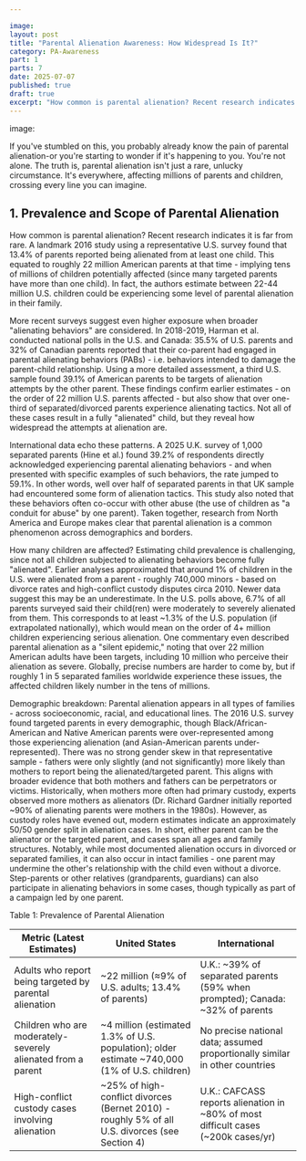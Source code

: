 ```yaml
---

image:
layout: post
title: "Parental Alienation Awareness: How Widespread Is It?"
category: PA-Awareness
part: 1
parts: 7
date: 2025-07-07
published: true
draft: true
excerpt: "How common is parental alienation? Recent research indicates it is far from rare. A landmark 2016 study using a representative U.S. survey found that 13.4% of parents reported being alienated from at least one child. This equated to roughly 22 million American parents at that time - implying tens of millions of children potentially affected (since many targeted parents have more than one child). In fact..."
---
```


image:

If you've stumbled on this, you probably already know the pain of parental alienation-or you're starting to wonder if it's happening to you. You're not alone. The truth is, parental alienation isn't just a rare, unlucky circumstance. It's everywhere, affecting millions of parents and children, crossing every line you can imagine.

## 1. Prevalence and Scope of Parental Alienation

How common is parental alienation? Recent research indicates it is far from rare. A landmark 2016 study using a representative U.S. survey found that 13.4% of parents reported being alienated from at least one child. This equated to roughly 22 million American parents at that time - implying tens of millions of children potentially affected (since many targeted parents have more than one child). In fact, the authors estimate between 22-44 million U.S. children could be experiencing some level of parental alienation in their family.

More recent surveys suggest even higher exposure when broader "alienating behaviors" are considered. In 2018-2019, Harman et al. conducted national polls in the U.S. and Canada: 35.5% of U.S. parents and 32% of Canadian parents reported that their co-parent had engaged in parental alienating behaviors (PABs) - i.e. behaviors intended to damage the parent-child relationship. Using a more detailed assessment, a third U.S. sample found 39.1% of American parents to be targets of alienation attempts by the other parent. These findings confirm earlier estimates - on the order of 22 million U.S. parents affected - but also show that over one-third of separated/divorced parents experience alienating tactics. Not all of these cases result in a fully "alienated" child, but they reveal how widespread the attempts at alienation are.

International data echo these patterns. A 2025 U.K. survey of 1,000 separated parents (Hine et al.) found 39.2% of respondents directly acknowledged experiencing parental alienating behaviors - and when presented with specific examples of such behaviors, the rate jumped to 59.1%. In other words, well over half of separated parents in that UK sample had encountered some form of alienation tactics. This study also noted that these behaviors often co-occur with other abuse (the use of children as "a conduit for abuse" by one parent). Taken together, research from North America and Europe makes clear that parental alienation is a common phenomenon across demographics and borders.

How many children are affected? Estimating child prevalence is challenging, since not all children subjected to alienating behaviors become fully "alienated". Earlier analyses approximated that around 1% of children in the U.S. were alienated from a parent - roughly 740,000 minors - based on divorce rates and high-conflict custody disputes circa 2010. Newer data suggest this may be an underestimate. In the U.S. polls above, 6.7% of all parents surveyed said their child(ren) were moderately to severely alienated from them. This corresponds to at least ~1.3% of the U.S. population (if extrapolated nationally), which would mean on the order of 4+ million children experiencing serious alienation. One commentary even described parental alienation as a "silent epidemic," noting that over 22 million American adults have been targets, including 10 million who perceive their alienation as severe. Globally, precise numbers are harder to come by, but if roughly 1 in 5 separated families worldwide experience these issues, the affected children likely number in the tens of millions.

Demographic breakdown: Parental alienation appears in all types of families - across socioeconomic, racial, and educational lines. The 2016 U.S. survey found targeted parents in every demographic, though Black/African-American and Native American parents were over-represented among those experiencing alienation (and Asian-American parents under-represented). There was no strong gender skew in that representative sample - fathers were only slightly (and not significantly) more likely than mothers to report being the alienated/targeted parent. This aligns with broader evidence that both mothers and fathers can be perpetrators or victims. Historically, when mothers more often had primary custody, experts observed more mothers as alienators (Dr. Richard Gardner initially reported ~90% of alienating parents were mothers in the 1980s). However, as custody roles have evened out, modern estimates indicate an approximately 50/50 gender split in alienation cases. In short, either parent can be the alienator or the targeted parent, and cases span all ages and family structures. Notably, while most documented alienation occurs in divorced or separated families, it can also occur in intact families - one parent may undermine the other's relationship with the child even without a divorce. Step-parents or other relatives (grandparents, guardians) can also participate in alienating behaviors in some cases, though typically as part of a campaign led by one parent.

Table 1: Prevalence of Parental Alienation

| Metric (Latest Estimates) | United States | International |
|--------------------------|---------------|---------------|
| Adults who report being targeted by parental alienation | ~22 million (≈9% of U.S. adults; 13.4% of parents) | U.K.: ~39% of separated parents (59% when prompted); Canada: ~32% of parents |
| Children who are moderately-severely alienated from a parent | ~4 million (estimated 1.3% of U.S. population); older estimate ~740,000 (1% of U.S. children) | No precise national data; assumed proportionally similar in other countries |
| High-conflict custody cases involving alienation | ~25% of high-conflict divorces (Bernet 2010) - roughly 5% of all U.S. divorces (see Section 4) | U.K.: CAFCASS reports alienation in ~80% of most difficult cases (~200k cases/yr) |
